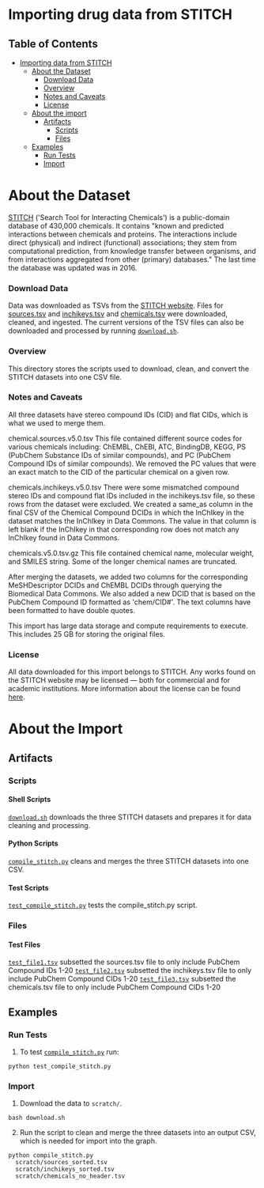 # Importing drug data from STITCH

## Table of Contents

- [Importing data from STITCH](#importing-data-from-stitch)
  - [About the Dataset](#about-the-dataset)
    - [Download Data](#download-data)
    - [Overview](#overview)
    - [Notes and Caveats](#notes-and-caveats)
    - [License](#license)
  - [About the import](#about-the-import)
    - [Artifacts](#artifacts)
      - [Scripts](#scripts)
      - [Files](#files)
  - [Examples](#examples)
    - [Run Tests](#run-testers)
    - [Import](#import)

# About the Dataset
[STITCH](http://stitch.embl.de/cgi/input.pl?UserId=f68rPwGhmUhl&sessionId=URI01tKFfMAQ) ('Search Tool for Interacting Chemicals') is a public-domain database of 430,000 chemicals. It contains "known and predicted interactions between chemicals and proteins. The interactions include direct (physical) and indirect (functional) associations; they stem from computational prediction, from knowledge transfer between organisms, and from interactions aggregated from other (primary) databases." The last time the database was updated was in 2016. 

### Download Data
Data was downloaded as TSVs from the [STITCH website](http://stitch.embl.de/cgi/download.pl). Files for [sources.tsv](http://stitch.embl.de/download/chemical.sources.v5.0.tsv.gz) and [inchikeys.tsv](http://stitch.embl.de/download/chemicals.inchikeys.v5.0.tsv.gz) and [chemicals.tsv](http://stitch.embl.de/download/chemicals.v5.0.tsv.gz) were downloaded, cleaned, and ingested. The current versions of the TSV files can also be downloaded and processed by running [`download.sh`](download.sh).

### Overview

This directory stores the scripts used to download, clean, and convert the STITCH datasets into one CSV file. 

### Notes and Caveats

All three datasets have stereo compound IDs (CID) and flat CIDs, which is what we used to merge them. 

chemical.sources.v5.0.tsv
This file contained different source codes for various chemicals including: ChEMBL, ChEBI, ATC, BindingDB, KEGG, PS (PubChem Substance IDs of similar compounds), and PC (PubChem Compound IDs of similar compounds). We removed the PC values that were an exact match to the CID of the particular chemical on a given row.

chemicals.inchikeys.v5.0.tsv 
There were some mismatched compound stereo IDs and compound flat IDs included in the inchikeys.tsv file, so these rows from the dataset were excluded. 
We created a same_as column in the final CSV of the Chemical Compound DCIDs in which the InChIkey in the dataset matches the InChIkey in Data Commons. The value in that column is left blank if the InChIkey in that corresponding row does not match any InChIkey found in Data Commons.

chemicals.v5.0.tsv.gz
This file contained chemical name, molecular weight, and SMILES string. Some of the longer chemical names are truncated. 

After merging the datasets, we added two columns for the corresponding MeSHDescriptor DCIDs and ChEMBL DCIDs through querying the Biomedical Data Commons. We also added a new DCID that is based on the PubChem Compound ID formatted as 'chem/CID#'. The text columns have been formatted to have double quotes.  

This import has large data storage and compute requirements to execute. This includes 25 GB for storing the original files.


### License

All data downloaded for this import belongs to STITCH. Any works found on the STITCH website may be licensed — both for commercial and for academic institutions. More information about the license can be found [here](http://stitch.embl.de/cgi/access.pl?UserId=f68rPwGhmUhl&sessionId=URI01tKFfMAQ&footer_active_subpage=licensing).

# About the Import

## Artifacts

### Scripts

#### Shell Scripts
[`download.sh`](download.sh) downloads the three STITCH datasets and prepares it for data cleaning and processing.

#### Python Scripts
[`compile_stitch.py`](compile_stitch.py) cleans and merges the three STITCH datasets into one CSV.

#### Test Scripts
[`test_compile_stitch.py`](test_compile_stitch.py) tests the compile_stitch.py script.


### Files

#### Test Files
[`test_file1.tsv`](test_file1.tsv) subsetted the sources.tsv file to only include PubChem Compound IDs 1-20
[`test_file2.tsv`](test_file2.tsv) subsetted the inchikeys.tsv file to only include PubChem Compound CIDs 1-20
[`test_file3.tsv`](test_file3.tsv) subsetted the chemicals.tsv file to only include PubChem Compound CIDs 1-20


## Examples

### Run Tests

1. To test [`compile_stitch.py`](compile_stitch.py) run:

```
python test_compile_stitch.py
```

### Import

1. Download the data to `scratch/`.

```
bash download.sh
```

2. Run the script to clean and merge the three datasets into an output CSV, which is needed for import into the graph. 

```
python compile_stitch.py 
  scratch/sources_sorted.tsv 
  scratch/inchikeys_sorted.tsv
  scratch/chemicals_no_header.tsv
